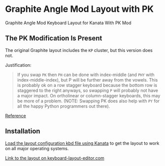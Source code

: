 # Graphite Angle Mod Layout with PK
Graphite Angle Mod Keyboard Layout for Kanata With PK Mod

## The PK Modification Is Present

The original Graphite layout includes the `KP` cluster, but this version does not. 

Justification:

> If you swap `PK` then `PH` can be done with index-middle (and `PHY` with index-middle-index), but P will be further away from the vowels. This is probably ok on a row stagger keyboard because the bottom row is staggered to the right anyways, so swapping `P` will probably not have a major impact. On ortholinear or column-stagger keyboards, this may be more of a problem. (NOTE: Swapping PK does also help with `PY` for all the happy Python programmers out there).

[Reference](https://github.com/rdavison/graphite-layout)

## Installation

[Load the layout configuration kbd file using Kanata](https://github.com/jtroo/kanata) to get the layout to work on all major operating systems.

[Link to the layout on keyboard-layout-editor.com](https://keyboard-layout-editor.com/##@_css=*%20%7B%0A%20%20font-size%2F:%2017px%2F%3B%0A%20%20font-weight%2F:%20900%2F%3B%0A%7D%3B&@=~%0A%60&=!%0A1&=%2F@%0A2&=%23%0A3&=$%0A4&=%25%0A5&=%5E%0A6&=%2F&%0A7&=*%0A8&=(%0A9&=)%0A0&=%7B%0A%5B&=%7D%0A%5D&_w:2%3B&=Backspace%3B&@_w:1.5%3B&=Tab&=B&=L&=D&=W&=Z&_fa@:1%3B%3B&='%0A%0A%2F_&_f:3%3B&=F&_f:3%3B&=O&_f:3%3B&=U&_f:3%3B&=J&_f:3%3B&=%2F:%0A%2F%3B&_f:3%3B&=+%0A%2F=&_f:3&w:1.5%3B&=%7C%0A%5C%3B&@_f:3&w:1.75%3B&=Caps%20Lock&_f:3%3B&=N&_f:3%3B&=R&_f:3%3B&=T&_f:3%3B&=S&_f:3%3B&=G&_f:3%3B&=Y&_f:3%3B&=H&_f:3%3B&=A&_f:3%3B&=E&_f:3%3B&=I&_f:3%3B&=%3F%0A,&_f:3&w:2.25%3B&=Enter%3B&@_f:3&w:2.25%3B&=Shift&_f:3%3B&=X&_f:3%3B&=M&_f:3%3B&=C&_f:3%3B&=V&_f:3%3B&=Q&_f:3%3B&=P&_f:3%3B&=K&_f:3%3B&=%3E%0A.&_f:3%3B&=%22%0A-&_f:3%3B&=%3C%0A%2F%2F&_f:3&w:2.75%3B&=Shift%3B&@_f:3&w:1.25%3B&=Ctrl&_f:3&w:1.25%3B&=Meta&_f:3&w:1.25%3B&=Alt&_a:7&w:6.25%3B&=&_a:4&f:3&w:1.25%3B&=Alt&_f:3&w:1.25%3B&=Meta&_f:3&w:1.25%3B&=Menu&_f:3&w:1.25%3B&=Ctrl)